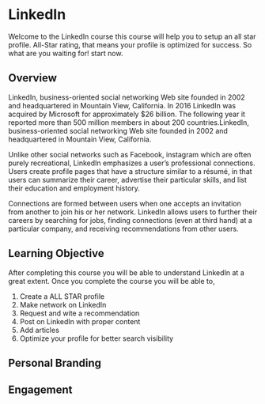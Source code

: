 # LinkedIn
Welcome to the LinkedIn course this course will help you to setup an all star profile.
All-Star rating, that means your profile is optimized for success. So what are you waiting for! start now.
## Overview
LinkedIn, business-oriented social networking Web site founded in 2002 and headquartered in Mountain View, California. In 2016 LinkedIn was acquired by Microsoft for approximately $26 billion. The following year it reported more than 500 million members in about 200 countries.LinkedIn, business-oriented social networking Web site founded in 2002 and headquartered in Mountain View, California. 

Unlike other social networks such as Facebook, instagram which are often purely recreational, LinkedIn emphasizes a user’s professional connections. Users create profile pages that have a structure similar to a résumé, in that users can summarize their career, advertise their particular skills, and list their education and employment history.

Connections are formed between users when one accepts an invitation from another to join his or her network. LinkedIn allows users to further their careers by searching for jobs, finding connections (even at third hand) at a particular company, and receiving recommendations from other users. 

## Learning Objective
After completing this course you will be able to understand LinkedIn at a great extent. Once you complete the course you will be able to,

1. Create a ALL STAR profile
2. Make network on LinkedIn
3. Request and wite a recommendation
4. Post on LinkedIn with proper content
5. Add articles
6. Optimize your profile for better search visibility



## Personal Branding

## Engagement